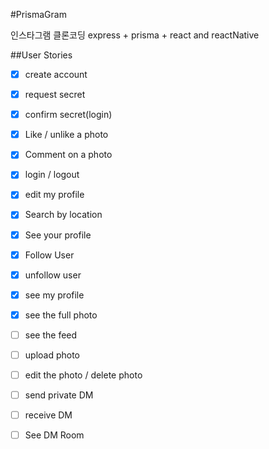 #PrismaGram

인스타그램 클론코딩
express + prisma + react and reactNative

##User Stories

- [X] create account
- [X] request secret
- [X] confirm secret(login)
- [X] Like / unlike a photo
- [X] Comment on a photo
- [X] login / logout
- [X] edit my profile 
- [X] Search by location
- [X] See your profile
- [X] Follow User
- [X] unfollow user
- [X] see my profile
- [X] see the full photo
- [ ] see the feed
- [ ] upload photo 
- [ ] edit the photo / delete photo 
- [ ] send private DM
- [ ] receive DM
- [ ] See DM Room 

